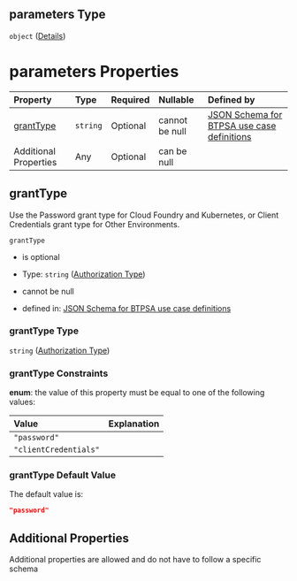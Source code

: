 ## parameters Type

`object` ([Details](btpsa-usecase-properties-services-items-allof-1-then-allof-22-then-allof-1-then-properties-parameters.md))

# parameters Properties

| Property                | Type     | Required | Nullable       | Defined by                                                                                                                                                                                                                                                                                                     |
| :---------------------- | :------- | :------- | :------------- | :------------------------------------------------------------------------------------------------------------------------------------------------------------------------------------------------------------------------------------------------------------------------------------------------------------- |
| [grantType](#granttype) | `string` | Optional | cannot be null | [JSON Schema for BTPSA use case definitions](btpsa-usecase-properties-services-items-allof-1-then-allof-22-then-allof-1-then-properties-parameters-properties-authorization-type.md "undefined#/properties/services/items/allOf/1/then/allOf/22/then/allOf/1/then/properties/parameters/properties/grantType") |
| Additional Properties   | Any      | Optional | can be null    |                                                                                                                                                                                                                                                                                                                |

## grantType

Use the Password grant type for Cloud Foundry and Kubernetes, or Client Credentials grant type for Other Environments.

`grantType`

*   is optional

*   Type: `string` ([Authorization Type](btpsa-usecase-properties-services-items-allof-1-then-allof-22-then-allof-1-then-properties-parameters-properties-authorization-type.md))

*   cannot be null

*   defined in: [JSON Schema for BTPSA use case definitions](btpsa-usecase-properties-services-items-allof-1-then-allof-22-then-allof-1-then-properties-parameters-properties-authorization-type.md "undefined#/properties/services/items/allOf/1/then/allOf/22/then/allOf/1/then/properties/parameters/properties/grantType")

### grantType Type

`string` ([Authorization Type](btpsa-usecase-properties-services-items-allof-1-then-allof-22-then-allof-1-then-properties-parameters-properties-authorization-type.md))

### grantType Constraints

**enum**: the value of this property must be equal to one of the following values:

| Value                 | Explanation |
| :-------------------- | :---------- |
| `"password"`          |             |
| `"clientCredentials"` |             |

### grantType Default Value

The default value is:

```json
"password"
```

## Additional Properties

Additional properties are allowed and do not have to follow a specific schema
